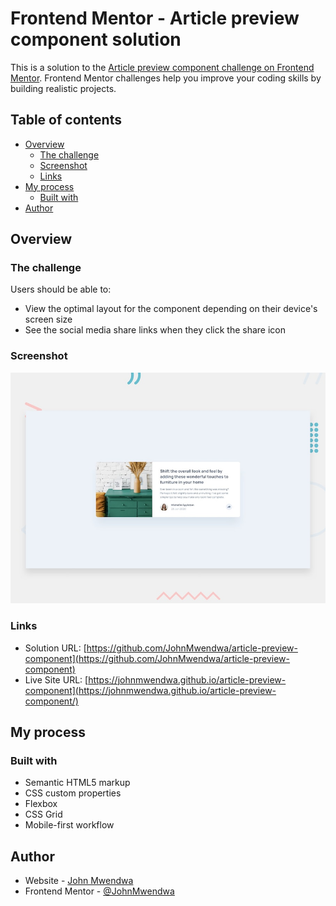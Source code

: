 # Frontend Mentor - Article preview component solution

This is a solution to the [Article preview component challenge on Frontend Mentor](https://www.frontendmentor.io/challenges/article-preview-component-dYBN_pYFT). Frontend Mentor challenges help you improve your coding skills by building realistic projects.

## Table of contents

- [Overview](#overview)
  - [The challenge](#the-challenge)
  - [Screenshot](#screenshot)
  - [Links](#links)
- [My process](#my-process)
  - [Built with](#built-with)
- [Author](#author)

## Overview

### The challenge

Users should be able to:

- View the optimal layout for the component depending on their device's screen size
- See the social media share links when they click the share icon

### Screenshot

![Project screenshot](design/desktop-preview.jpg)

### Links

- Solution URL: [https://github.com/JohnMwendwa/article-preview-component](https://github.com/JohnMwendwa/article-preview-component)
- Live Site URL: [https://johnmwendwa.github.io/article-preview-component](https://johnmwendwa.github.io/article-preview-component/)

## My process

### Built with

- Semantic HTML5 markup
- CSS custom properties
- Flexbox
- CSS Grid
- Mobile-first workflow

## Author

- Website - [John Mwendwa](https://johnmwendwa.vercel.app/)
- Frontend Mentor - [@JohnMwendwa](https://www.frontendmentor.io/profile/JohnMwendwa)
